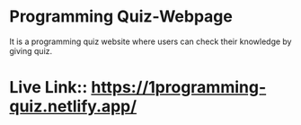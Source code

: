 # Programming Quiz-Webpage
It is a programming quiz website where users can check their knowledge by giving quiz.
# Live Link:: https://1programming-quiz.netlify.app/
